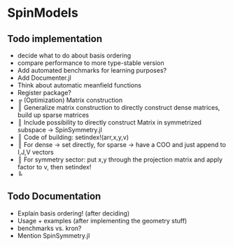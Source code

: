 # SpinModels

## Todo implementation
 - decide what to do about basis ordering
 - compare performance to more type-stable version
 - Add automated benchmarks for learning purposes?
 - Add Documenter.jl
 - Think about automatic meanfield functions
 - Register package?
 - ╔ (Optimization) Matrix construction
 - ║ Generalize matrix construction to directly construct dense matrices, build up sparse matrices
 - ║ Include possibility to directly construct Matrix in symmetrized subspace -> SpinSymmetry.jl
 - ║ Code of building: setindex!(arr,x,y,v)
 - ║ For dense -> set directly, for sparse -> have a COO and just append to I,J,V vectors
 - ║ For symmetry sector: put x,y through the projection matrix and apply factor to v, then setindex!
 - ╚ 

## Todo Documentation
 - Explain basis ordering! (after deciding)
 - Usage + examples (after implementing the geometry stuff)
 - benchmarks vs. kron?
 - Mention SpinSymmetry.jl

